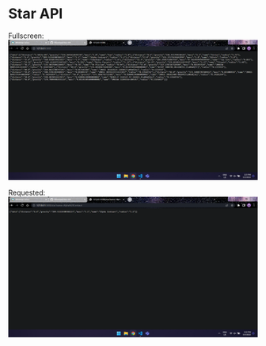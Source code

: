 # Star API

Fullscreen:
![Alt text](https://github.com/BhuviGoel/Star-API/blob/main/fullscreen.png)

Requested:
![Alt text](https://github.com/BhuviGoel/Star-API/blob/main/requested.png)
